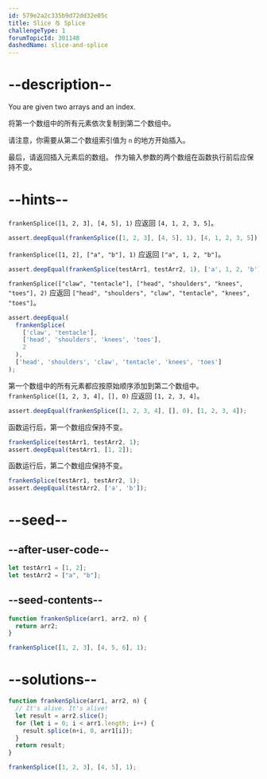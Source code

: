 ```yaml
---
id: 579e2a2c335b9d72dd32e05c
title: Slice 与 Splice
challengeType: 1
forumTopicId: 301148
dashedName: slice-and-splice
---
```


# --description--

You are given two arrays and an index.

将第一个数组中的所有元素依次复制到第二个数组中。

请注意，你需要从第二个数组索引值为 `n` 的地方开始插入。

最后，请返回插入元素后的数组。 作为输入参数的两个数组在函数执行前后应保持不变。

# --hints--

`frankenSplice([1, 2, 3], [4, 5], 1)` 应返回 `[4, 1, 2, 3, 5]`。

```js
assert.deepEqual(frankenSplice([1, 2, 3], [4, 5], 1), [4, 1, 2, 3, 5]);
```

`frankenSplice([1, 2], ["a", "b"], 1)` 应返回 `["a", 1, 2, "b"]`。

```js
assert.deepEqual(frankenSplice(testArr1, testArr2, 1), ['a', 1, 2, 'b']);
```

`frankenSplice(["claw", "tentacle"], ["head", "shoulders", "knees", "toes"], 2)` 应返回 `["head", "shoulders", "claw", "tentacle", "knees", "toes"]`。

```js
assert.deepEqual(
  frankenSplice(
    ['claw', 'tentacle'],
    ['head', 'shoulders', 'knees', 'toes'],
    2
  ),
  ['head', 'shoulders', 'claw', 'tentacle', 'knees', 'toes']
);
```

第一个数组中的所有元素都应按原始顺序添加到第二个数组中。 `frankenSplice([1, 2, 3, 4], [], 0)` 应返回 `[1, 2, 3, 4]`。

```js
assert.deepEqual(frankenSplice([1, 2, 3, 4], [], 0), [1, 2, 3, 4]);
```

函数运行后，第一个数组应保持不变。

```js
frankenSplice(testArr1, testArr2, 1);
assert.deepEqual(testArr1, [1, 2]);
```

函数运行后，第二个数组应保持不变。

```js
frankenSplice(testArr1, testArr2, 1);
assert.deepEqual(testArr2, ['a', 'b']);
```

# --seed--

## --after-user-code--

```js
let testArr1 = [1, 2];
let testArr2 = ["a", "b"];
```

## --seed-contents--

```js
function frankenSplice(arr1, arr2, n) {
  return arr2;
}

frankenSplice([1, 2, 3], [4, 5, 6], 1);
```

# --solutions--

```js
function frankenSplice(arr1, arr2, n) {
  // It's alive. It's alive!
  let result = arr2.slice();
  for (let i = 0; i < arr1.length; i++) {
    result.splice(n+i, 0, arr1[i]);
  }
  return result;
}

frankenSplice([1, 2, 3], [4, 5], 1);
```
